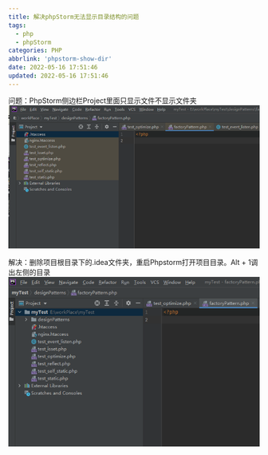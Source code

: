 ```yaml
---
title: 解决phpStorm无法显示目录结构的问题
tags:
  - php
  - phpStorm
categories: PHP
abbrlink: 'phpstorm-show-dir'
date: 2022-05-16 17:51:46
updated: 2022-05-16 17:51:46
---
```


问题：PhpStorm侧边栏Project里面只显示文件不显示文件夹
![](/images/phpstorm_show_dir_1.png)

解决：删除项目根目录下的.idea文件夹，重启Phpstorm打开项目目录。Alt + 1调出左侧的目录
![](/images/phpstorm_show_dir_2.png)

